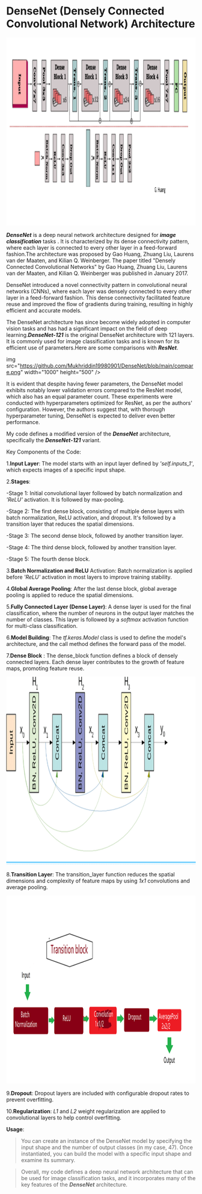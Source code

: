 # DenseNet (Densely Connected Convolutional Network) Architecture

<img src="https://github.com/Mukhriddin19980901/DenseNet/blob/main/dense.png" width="1000" height="500" />


  ***DenseNet*** is a deep neural network architecture designed for ***image classification*** tasks . It is characterized by its dense connectivity pattern, where each layer is connected to every other layer in a feed-forward fashion.The architecture was proposed by Gao Huang, Zhuang Liu, Laurens van der Maaten, and Kilian Q. Weinberger. The paper titled "Densely Connected Convolutional Networks" by Gao Huang, Zhuang Liu, Laurens van der Maaten, and Kilian Q. Weinberger was published in January 2017.

  DenseNet introduced a novel connectivity pattern in convolutional neural networks (CNNs), where each layer was densely connected to every other layer in a feed-forward fashion. This dense connectivity facilitated feature reuse and improved the flow of gradients during training, resulting in highly efficient and accurate models.

   The DenseNet architecture has since become widely adopted in computer vision tasks and has had a significant impact on the field of deep learning.***DenseNet-121***  is the original DenseNet architecture with 121 layers. It is commonly used for image classification tasks and is known for its efficient use of parameters.Here are some comparisons with ***ResNet***.


img src="https://github.com/Mukhriddin19980901/DenseNet/blob/main/compare.png" width="1000" height="500" />


   It is evident that despite having fewer parameters, the DenseNet model exhibits notably lower validation errors compared to the ResNet model, which also has an equal parameter count. These experiments were conducted with hyperparameters optimized for ResNet, as per the authors' configuration. However, the authors suggest that, with thorough hyperparameter tuning, DenseNet is expected to deliver even better performance.

My code defines a modified version of the ***DenseNet*** architecture, specifically the ***DenseNet-121*** variant.

Key Components of the Code:

1.**Input Layer**: The model starts with an input layer defined by *'self.inputs_1'*, which expects images of a specific input shape.

2.**Stages**:

-Stage 1: Initial convolutional layer followed by batch normalization and *'ReLU'* activation. It is followed by max-pooling.

-Stage 2: The first dense block, consisting of multiple dense layers with batch normalization, ReLU activation, and dropout. It's followed by a transition layer that reduces the spatial dimensions.

-Stage 3: The second dense block, followed by another transition layer.

-Stage 4: The third dense block, followed by another transition layer.

-Stage 5: The fourth dense block.

3.**Batch Normalization and ReLU** Activation: Batch normalization is applied before *'ReLU'* activation in most layers to improve training stability.

4.**Global Average Pooling**: After the last dense block, global average pooling is applied to reduce the spatial dimensions.

5.**Fully Connected Layer (Dense Layer)**: A dense layer is used for the final classification, where the number of neurons in the output layer matches the number of classes. This layer is followed by a *softmax* activation function for multi-class classification.

6.**Model Building**: The *tf.keras.Model* class is used to define the model's architecture, and the call method defines the forward pass of the model.

7.**Dense Block** : The dense_block function defines a block of densely connected layers. Each dense layer contributes to the growth of feature maps, promoting feature reuse.


 <img src="https://github.com/Mukhriddin19980901/DenseNet/blob/main/denseblock.png" width="1000" height="500" />
 

8.**Transition Layer**: The transition_layer function reduces the spatial dimensions and complexity of feature maps by using *1x1* convolutions and average pooling.


<img src="https://github.com/Mukhriddin19980901/DenseNet/blob/main/transitionb.png" width="1000" height="500" />


9.**Dropout**: Dropout layers are included with configurable dropout rates to prevent overfitting.

10.**Regularization**: *L1* and *L2* weight regularization are applied to convolutional layers to help control overfitting.

**Usage**:

>You can create an instance of the DenseNet model by specifying the input shape and the number of output classes (in my case, 47). Once instantiated, you can build the model with a specific input shape and examine its summary.

>Overall, my code defines a deep neural network architecture that can be used for image classification tasks, and it incorporates many of the key features of the ***DenseNet*** architecture.
